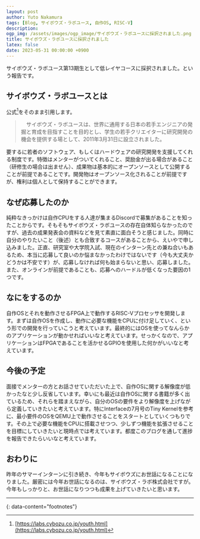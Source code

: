 ```yaml
---
layout: post
author: Yuto Nakamura
tags: [Blog, サイボウズ・ラボユース, 自作OS, RISC-V]
description: 
ogp_img: /assets/images/ogp_image/サイボウズ・ラボユースに採択されました.png
title: サイボウズ・ラボユースに採択されました
latex: false
date: 2023-05-31 00:00:00 +0900
---
```


サイボウズ・ラボユース第13期生として低レイヤコースに採択されました。という報告です。

## サイボウズ・ラボユースとは
公式[^1]をそのまま引用します。
 > 　サイボウズ・ラボユースは、世界に通用する日本の若手エンジニアの発掘と育成を目指すことを目的とし、学生の若手クリエイターに研究開発の機会を提供する場として、2011年3月31日に設立されました。

要するに若者のソフトウェア、もしくはハードウェアの研究開発を支援してくれる制度です。特徴はメンターがついてくれること、奨励金が出る場合があること（研修生の場合は出ません）、成果物は基本的にオープンソースとして公開することが前提であることです。開発物はオープンソース化されることが前提ですが、権利は個人として保持することができます。

## なぜ応募したのか
純粋なきっかけは自作CPUをする人達が集まるDiscordで募集があることを知ったことからです。そもそもサイボウズ・ラボユースの存在自体知らなかったのですが、過去の成果発表会の資料などを見て素直に面白そうと感じました。同時に自分のやりたいこと（後述）とも合致するコースがあることから、えいやで申し込みました。正直、研究室や大学院入試、現在のインターン先との兼ね合いもあるため、本当に応募して良いのか悩まなかったわけではないです（今も大丈夫かどうかは不安です）が、応募しなければ何も始まらないと思い、応募しました。また、オンラインが前提であることも、応募へのハードルが低くなった要因の1つです。

## なにをするのか
自作OSとそれを動作させるFPGA上で動作するRISC-Vプロセッサを開発します。まずは自作OSを作成し、動作に必要な機能をCPUに付け足していく、という形での開発を行っていこうと考えています。最終的にはOSを使ってなんらかのアプリケーションが動かせればいいなと考えています。せっかくなので、アプリケーションはFPGAであることを活かせるGPIOを使用した何かがいいなと考えています。

## 今後の予定
面接でメンターの方とお話させていただいた上で、自作OSに関する解像度が低かったなと少し反省しています。幸いにも最近は自作OSに関する書籍が多く出ているため、それらを踏まえながら、自分のOSの要件をより解像度を上げながら定義していきたいと考えています。特にInterfaceの7月号のTiny Kernelを参考に、最小要件のOSをQEMU上で動作させることをスタートとしていくつもりです。その上で必要な機能をCPUに搭載させつつ、少しずつ機能を拡張させることを目標にしていきたいと現時点では考えています。都度このブログを通して進捗を報告できたらいいなと考えています。

## おわりに
昨年のサマーインターンに引き続き、今年もサイボウズにお世話になることになりました。厳密には今年お世話になるのは、サイボウズ・ラボ株式会社ですが。今年もしっかりと、お世話になりつつも成果を上げていきたいと思います。

---
{: data-content="footnotes"}

[^1]: [https://labs.cybozu.co.jp/youth.html](https://labs.cybozu.co.jp/youth.html)